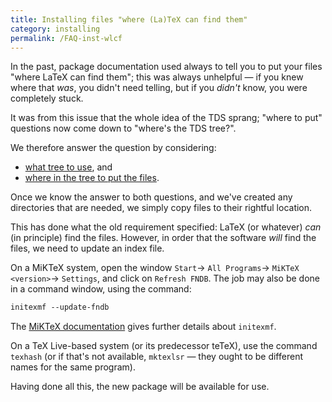 ```yaml
---
title: Installing files "where (La)TeX can find them"
category: installing
permalink: /FAQ-inst-wlcf
---
```


In the past, package documentation used always to tell you to put your
files "where LaTeX can find them"; this was always unhelpful&nbsp;&mdash;
if you knew where that _was_, you didn't need telling, but if you
_didn't_ know, you were completely stuck.

It was from this issue that the whole idea of the TDS sprang;
"where to put" questions now come down to
"where's the TDS tree?".

We therefore answer the question by considering:
  

-  [what tree to use](FAQ-what-TDS), and
-  [where in the tree to put the files](FAQ-install-where).

Once we know the answer to both questions, and we've created any
directories that are needed, we simply copy files to their rightful
location.

This has done what the old requirement specified: LaTeX (or
whatever) _can_ (in principle) find the files.  However, in order
that the software _will_ find the files, we need to update an
index file.

On a MiKTeX system, open the window
  `Start`&rarr;
  `All Programs`&rarr;
  `MiKTeX <version>`&rarr;
  `Settings`,
and click on `Refresh FNDB`.
The job may also be done in a command window, using the command:
```latex
initexmf --update-fndb
```
The 
[MiKTeX documentation](https://docs.miktex.org/manual/initexmf.html)
gives further details about `initexmf`.

On a TeX&nbsp;Live-based system (or its predecessor teTeX), use the command
`texhash` (or if that's not available, `mktexlsr`&nbsp;&mdash;
they ought to be different names for the same program).

Having done all this, the new package will be available for use.

